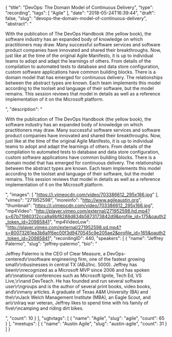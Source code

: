 {
  "title": "DevOps: The Domain Model of Continuous Delivery",
  "type": "recording",
  "tags": [
    "Agile"
  ],
  "date": "2018-05-24T16:39:44",
  "draft": false,
  "slug": "devops-the-domain-model-of-continuous-delivery",
  "abstract": "<p>With the publication of The DevOps Handbook (the yellow book), the software industry has an expanded body of knowledge on which practitioners may draw. Many successful software services and software product companies have innovated and shared their breakthroughs. Now, just like at the time of the original Agile Manifesto, it is up to individual teams to adopt and adapt the learnings of others. From details of the compilation to automated tests to database and data store configuration, custom software applications have common building blocks. There is a domain model that has emerged for continuous delivery. The relationships between the abstract types are known. Each team implements this model according to the toolset and language of their software, but the model remains. This session reviews that model in details as well as a reference implementation of it on the Microsoft platform.</p>",
  "description": "<p>With the publication of The DevOps Handbook (the yellow book), the software industry has an expanded body of knowledge on which practitioners may draw. Many successful software services and software product companies have innovated and shared their breakthroughs. Now, just like at the time of the original Agile Manifesto, it is up to individual teams to adopt and adapt the learnings of others. From details of the compilation to automated tests to database and data store configuration, custom software applications have common building blocks. There is a domain model that has emerged for continuous delivery. The relationships between the abstract types are known. Each team implements this model according to the toolset and language of their software, but the model remains. This session reviews that model in details as well as a reference implementation of it on the Microsoft platform.</p>",
  "images": [
    "https://i.vimeocdn.com/video/703386612_295x166.jpg"
  ],
  "vimeo": "271952598",
  "moreinfo": "http://www.agileaustin.org",
  "thumbnail": "https://i.vimeocdn.com/video/703386612_295x166.jpg",
  "mp4Video": "http://player.vimeo.com/external/271952598.hd.mp4?s=67b71980312cca9a9bf8288d834b5873173842d9&profile_id=175&oauth2_token_id=20985841",
  "mp4VideoLow": "http://player.vimeo.com/external/271952598.sd.mp4?s=80073261ea3b6a1f6ec00f3d9470545c9e205ae2&profile_id=165&oauth2_token_id=20985841",
  "recordingID": 440,
  "speakers": [
    {
      "name": "Jeffrey Palermo",
      "slug": "jeffrey-palermo",
      "bio": "<p>Jeffrey Palermo is the CEO of Clear Measure, a DevOps-centered\r\nsoftware engineering firm, one of the fastest growing small\r\nbusinesses in central TX (ABJ/Inc. 5000). Jeffrey has been\r\nrecognized as a Microsoft MVP since 2006 and has spoken at\r\nnational conferences such as Microsoft Ignite, Tech Ed, VS Live,\r\nand DevTeach. He has founded and run several software user\r\ngroups and is the author of several print books, video books, and\r\nmany articles. A graduate of Texas A&M University (BA) and the\r\nJack Welch Management Institute (MBA), an Eagle Scout, and an\r\nIraq war veteran, Jeffrey likes to spend time with his family of five\r\ncamping and riding dirt bikes.</p>",
      "count": 10
    }
  ],
  "ugtvtags": [
    {
      "name": "Agile",
      "slug": "agile",
      "count": 65
    }
  ],
  "meetups": [
    {
      "name": "Austin Agile",
      "slug": "austin-agile",
      "count": 31
    }
  ]
}